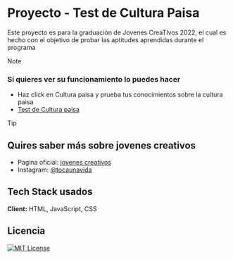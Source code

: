 # Proyecto - Test de Cultura Paisa

Este proyecto es para la graduación de Jovenes CreaTIvos 2022, el cual es hecho con el objetivo de probar las aptitudes aprendidas durante el programa

> [!Note]
> ### Si quieres ver su funcionamiento lo puedes hacer
> - Haz click en Cultura paisa y prueba tus conocimientos sobre la cultura paisa
> - [Test de Cultura paisa](https://frankgmv.github.io/quiz_jc/)


> [!Tip]
> ## Quires saber más sobre jovenes creativos
> - Pagina oficial: [jovenes creativos](https://jovenes.tocaunavida.org/)
> - Instagram: [@tocaunavida](https://www.instagram.com/tocaunavida/)

## Tech Stack usados

**Client:** HTML, JavaScript, CSS

## Licencia
[![MIT License](https://img.shields.io/badge/License-MIT-green.svg)](https://choosealicense.com/licenses/mit/)

